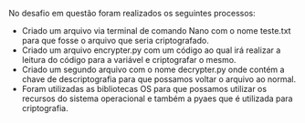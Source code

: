 No desafio em questão foram realizados os seguintes processos:

- Criado um arquivo via terminal de comando Nano com o nome teste.txt para que fosse o arquivo que seria criptografado.
- Criado um arquivo encrypter.py com um código ao qual irá realizar a leitura do código para a variável e criptografar o mesmo.
- Criado um segundo arquivo com o nome decrypter.py onde contém a chave de descriptografia para que possamos voltar o arquivo ao normal.
- Foram utilizadas as bibliotecas OS para que possamos utilizar os recursos do sistema operacional e também a pyaes que é utilizada para criptografia.
